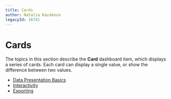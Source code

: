 ```yaml
---
title: Cards
author: Natalia Kazakova
legacyId: 16741
---
```

# Cards
The topics in this section describe the **Card** dashboard item, which displays a series of cards. Each card can display a single value, or show the difference between two values.
* [Data Presentation Basics](cards/data-presentation-basics.md)
* [Interactivity](cards/interactivity.md)
* [Exporting](cards/exporting.md)